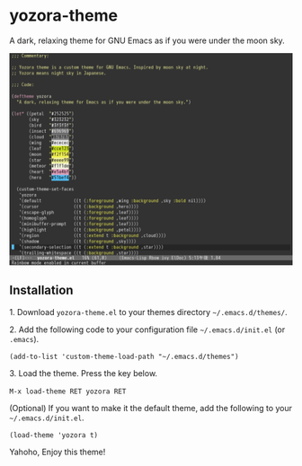 # yozora-theme

A dark, relaxing theme for GNU Emacs as if you were under the moon sky.

![Screenshot](screenshot.png)

## Installation

1\. Download `yozora-theme.el` to your themes directory `~/.emacs.d/themes/`.

2\. Add the following code to your configuration file `~/.emacs.d/init.el` (or `.emacs`).

```elisp
(add-to-list 'custom-theme-load-path "~/.emacs.d/themes")
```
3\. Load the theme. Press the key below.

`M-x load-theme RET yozora RET`

(Optional) If you want to make it the default theme, add the following to your `~/.emacs.d/init.el`.

```elisp
(load-theme 'yozora t)
```

Yahoho, Enjoy this theme!
